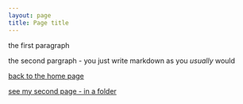 ```yaml
---
layout: page
title: Page title
---
```


the first paragraph

the second pargraph - you just write markdown as you *usually* would

[back to the home page](/index)


[see my second page - in a folder](/1/goodbye)

